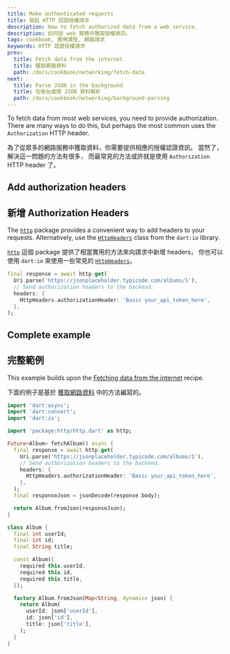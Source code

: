 ```yaml
---
title: Make authenticated requests
title: 發起 HTTP 認證授權請求
description: How to fetch authorized data from a web service.
description: 如何從 web 服務中獲取授權資訊。
tags: cookbook, 實用課程, 網路請求
keywords: HTTP 認證授權請求
prev:
  title: Fetch data from the internet
  title: 獲取網路資料
  path: /docs/cookbook/networking/fetch-data
next:
  title: Parse JSON in the background
  title: 在後台處理 JSON 資料解析
  path: /docs/cookbook/networking/background-parsing
---
```


<?code-excerpt path-base="cookbook/networking/authenticated_requests/"?>

To fetch data from most web services, you need to provide
authorization. There are many ways to do this,
but perhaps the most common uses the `Authorization` HTTP header.

為了從眾多的網路服務中獲取資料，你需要提供相應的授權認證資訊。
當然了，解決這一問題的方法有很多，
而最常見的方法或許就是使用 `Authorization` HTTP header 了。

## Add authorization headers

## 新增 Authorization Headers

The [`http`][] package provides a
convenient way to add headers to your requests.
Alternatively, use the [`HttpHeaders`][]
class from the `dart:io` library.

[`http`][] 這個 package 提供了相當實用的方法來向請求中新增 headers，
你也可以使用 `dart:io` 來使用一些常見的 [`HttpHeaders`][]。

<?code-excerpt "lib/main.dart (get)"?>
```dart
final response = await http.get(
  Uri.parse('https://jsonplaceholder.typicode.com/albums/1'),
  // Send authorization headers to the backend.
  headers: {
    HttpHeaders.authorizationHeader: 'Basic your_api_token_here',
  },
);
```

## Complete example

## 完整範例

This example builds upon the
[Fetching data from the internet][] recipe.

下面的例子是基於
[獲取網路資料][Fetching data from the internet] 中的方法編寫的。

<?code-excerpt "lib/main.dart"?>
```dart
import 'dart:async';
import 'dart:convert';
import 'dart:io';

import 'package:http/http.dart' as http;

Future<Album> fetchAlbum() async {
  final response = await http.get(
    Uri.parse('https://jsonplaceholder.typicode.com/albums/1'),
    // Send authorization headers to the backend.
    headers: {
      HttpHeaders.authorizationHeader: 'Basic your_api_token_here',
    },
  );
  final responseJson = jsonDecode(response.body);

  return Album.fromJson(responseJson);
}

class Album {
  final int userId;
  final int id;
  final String title;

  const Album({
    required this.userId,
    required this.id,
    required this.title,
  });

  factory Album.fromJson(Map<String, dynamic> json) {
    return Album(
      userId: json['userId'],
      id: json['id'],
      title: json['title'],
    );
  }
}
```


[Fetching data from the internet]: {{site.url}}/cookbook/networking/fetch-data
[`http`]: {{site.pub-pkg}}/http
[`HttpHeaders`]: {{site.dart.api}}/stable/dart-io/HttpHeaders-class.html
